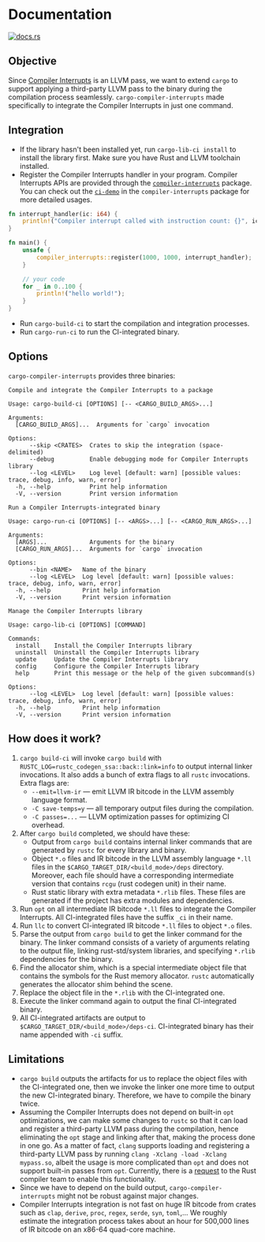 # Documentation

[![docs.rs](https://docs.rs/cargo-compiler-interrupts/badge.svg)](https://docs.rs/cargo-compiler-interrupts)

## Objective

Since [Compiler Interrupts](https://dl.acm.org/doi/10.1145/3453483.3454107) is an LLVM pass, we want to extend `cargo` to support applying a third-party LLVM pass to the binary during the compilation process seamlessly. `cargo-compiler-interrupts` made specifically to integrate the Compiler Interrupts in just one command.

## Integration

* If the library hasn't been installed yet, run `cargo-lib-ci install` to install the library first. Make sure you have Rust and LLVM toolchain installed.
* Register the Compiler Interrupts handler in your program. Compiler Interrupts APIs are provided through the [`compiler-interrupts`](https://github.com/bitslab/compiler-interrupts-rs) package. You can check out the [`ci-demo`](https://github.com/bitslab/compiler-interrupts-rs/tree/master/ci-demo) in the `compiler-interrupts` package for more detailed usages.

``` rust
fn interrupt_handler(ic: i64) {
    println!("Compiler interrupt called with instruction count: {}", ic);
}

fn main() {
    unsafe {
        compiler_interrupts::register(1000, 1000, interrupt_handler);
    }

    // your code
    for _ in 0..100 {
        println!("hello world!");
    }
}
```

* Run `cargo-build-ci` to start the compilation and integration processes.
* Run `cargo-run-ci` to run the CI-integrated binary.

## Options

`cargo-compiler-interrupts` provides three binaries:

```
Compile and integrate the Compiler Interrupts to a package

Usage: cargo-build-ci [OPTIONS] [-- <CARGO_BUILD_ARGS>...]

Arguments:
  [CARGO_BUILD_ARGS]...  Arguments for `cargo` invocation

Options:
      --skip <CRATES>  Crates to skip the integration (space-delimited)
      --debug          Enable debugging mode for Compiler Interrupts library
      --log <LEVEL>    Log level [default: warn] [possible values: trace, debug, info, warn, error]
  -h, --help           Print help information
  -V, --version        Print version information
```

```
Run a Compiler Interrupts-integrated binary

Usage: cargo-run-ci [OPTIONS] [-- <ARGS>...] [-- <CARGO_RUN_ARGS>...]

Arguments:
  [ARGS]...            Arguments for the binary
  [CARGO_RUN_ARGS]...  Arguments for `cargo` invocation

Options:
      --bin <NAME>   Name of the binary
      --log <LEVEL>  Log level [default: warn] [possible values: trace, debug, info, warn, error]
  -h, --help         Print help information
  -V, --version      Print version information
```

```
Manage the Compiler Interrupts library

Usage: cargo-lib-ci [OPTIONS] [COMMAND]

Commands:
  install    Install the Compiler Interrupts library
  uninstall  Uninstall the Compiler Interrupts library
  update     Update the Compiler Interrupts library
  config     Configure the Compiler Interrupts library
  help       Print this message or the help of the given subcommand(s)

Options:
      --log <LEVEL>  Log level [default: warn] [possible values: trace, debug, info, warn, error]
  -h, --help         Print help information
  -V, --version      Print version information
```

## How does it work?

1. `cargo build-ci` will invoke `cargo build` with `RUSTC_LOG=rustc_codegen_ssa::back::link=info` to output internal linker invocations. It also adds a bunch of extra flags to all `rustc` invocations. Extra flags are:
    * `--emit=llvm-ir` — emit LLVM IR bitcode in the LLVM assembly language format.
    * `-C save-temps=y` — all temporary output files during the compilation.
    * `-C passes=...` — LLVM optimization passes for optimizing CI overhead.
2. After `cargo build` completed, we should have these:
    * Output from `cargo build` contains internal linker commands that are generated by `rustc` for every library and binary.
    * Object `*.o` files and IR bitcode in the LLVM assembly language `*.ll` files in the `$CARGO_TARGET_DIR/<build_mode>/deps` directory. Moreover, each file should have a corresponding intermediate version that contains `rcgu` (rust codegen unit) in their name.
    * Rust static library with extra metadata `*.rlib` files. These files are generated if the project has extra modules and dependencies.
3. Run `opt` on all intermediate IR bitcode `*.ll` files to integrate the Compiler Interrupts. All CI-integrated files have the suffix `_ci` in their name.
4. Run `llc` to convert CI-integrated IR bitcode `*.ll` files to object `*.o` files.
5. Parse the output from `cargo build` to get the linker command for the binary. The linker command consists of a variety of arguments relating to the output file, linking rust-std/system libraries, and specifying `*.rlib` dependencies for the binary.
6. Find the allocator shim, which is a special intermediate object file that contains the symbols for the Rust memory allocator. `rustc` automatically generates the allocator shim behind the scene.
7. Replace the object file in the `*.rlib` with the CI-integrated one.
8. Execute the linker command again to output the final CI-integrated binary.
9. All CI-integrated artifacts are output to `$CARGO_TARGET_DIR/<build_mode>/deps-ci`. CI-integrated binary has their name appended with `-ci` suffix.

## Limitations

* `cargo build` outputs the artifacts for us to replace the object files with the CI-integrated one, then we invoke the linker one more time to output the new CI-integrated binary. Therefore, we have to compile the binary twice.
* Assuming the Compiler Interrupts does not depend on built-in `opt` optimizations, we can make some changes to `rustc` so that it can load and register a third-party LLVM pass during the compilation, hence eliminating the `opt` stage and linking after that, making the process done in one go. As a matter of fact, `clang` supports loading and registering a third-party LLVM pass by running `clang -Xclang -load -Xclang mypass.so`, albeit the usage is more complicated than `opt` and does not support built-in passes from `opt`. Currently, there is a [request](https://github.com/rust-lang/compiler-team/issues/419) to the Rust compiler team to enable this functionality.
* Since we have to depend on the build output, `cargo-compiler-interrupts` might not be robust against major changes.
* Compiler Interrupts integration is not fast on huge IR bitcode from crates such as `clap`, `derive`, `proc`, `regex`, `serde`, `syn`, `toml`,... We roughly estimate the integration process takes about an hour for 500,000 lines of IR bitcode on an x86-64 quad-core machine.
